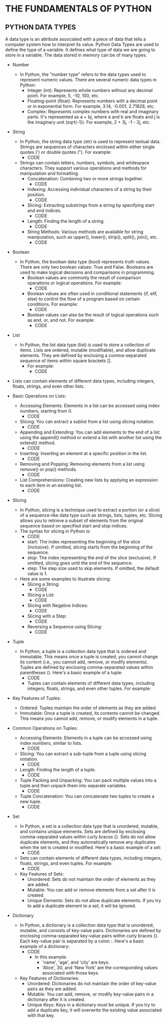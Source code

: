 # THE FUNDAMENTALS OF PYTHON 

## PYTHON DATA TYPES
A data type is an attribute associated with a piece of data that tells a computer system how to interpret its value. Python Data Types are used to define the type of a variable. It defines what type of data we are going to store in a variable. The data stored in memory can be of many types.
- Number
  - In Python, the "number type" refers to the data types used to represent numeric values. There are several numeric data types in Python:
    - Integer (int): Represents whole numbers without any decimal point. For example, 5, -10, 100, etc.
    - Floating-point (float): Represents numbers with a decimal point or in exponential form. For example, 3.14, -0.001, 2.71828, etc.
    - Complex: Represents complex numbers with real and imaginary parts. It's represented as a + bj, where a and b are floats and j is the imaginary unit (sqrt(-1)). For example, 2 + 3j, -1 - 2j, etc.
- String
  - In Python, the string data type (str) is used to represent textual data. Strings are sequences of characters enclosed within either single quotes (') or double quotes ("). For example:
      - CODE
  - Strings can contain letters, numbers, symbols, and whitespace characters. They support various operations and methods for manipulation and formatting. 
    - Concatenation: Combining two or more strings together.
      - CODE
    - Indexing: Accessing individual characters of a string by their position.
      - CODE
    - Slicing: Extracting substrings from a string by specifying start and end indices.
      - CODE
    - Length: Finding the length of a string.
      - CODE
    - String Methods: Various methods are available for string manipulation, such as upper(), lower(), strip(), split(), join(), etc.
      - CODE
- Boolean
  - In Python, the boolean data type (bool) represents truth values. There are only two boolean values: True and False. Booleans are used to make logical decisions and comparisons in programming.
    - Boolean values are commonly the result of comparison operations or logical operations. For example:
      - CODE
    - Boolean values are often used in conditional statements (if, elif, else) to control the flow of a program based on certain conditions. For example:
      - CODE
    - Boolean values can also be the result of logical operations such as and, or, and not. For example:
      - CODE
  
- List
  - In Python, the list data type (list) is used to store a collection of items. Lists are ordered, mutable (modifiable), and allow duplicate elements. They are defined by enclosing a comma-separated sequence of items within square brackets [].
    - For example:
      - CODE
- Lists can contain elements of different data types, including integers, floats, strings, and even other lists.
- Basic Operations on Lists:
  - Accessing Elements: Elements in a list can be accessed using index numbers, starting from 0.
    - CODE
  - Slicing: You can extract a sublist from a list using slicing notation.
    - CODE
  - Appending and Extending: You can add elements to the end of a list using the append() method or extend a list with another list using the extend() method.
    - CODE
  - Inserting: Inserting an element at a specific position in the list.
    - CODE
  - Removing and Popping: Removing elements from a list using remove() or pop() methods.
    - CODE
  - List Comprehensions: Creating new lists by applying an expression to each item in an existing list.
    - CODE
- Slicing
  - In Python, slicing is a technique used to extract a portion (or a slice) of a sequence-like data type such as strings, lists, tuples, etc. Slicing allows you to retrieve a subset of elements from the original sequence based on specified start and stop indices.
  - The syntax for slicing in Python is:
    - CODE
    - start: The index representing the beginning of the slice (inclusive). If omitted, slicing starts from the beginning of the sequence.
    - stop: The index representing the end of the slice (exclusive). If omitted, slicing goes until the end of the sequence.
    - step: The step size used to skip elements. If omitted, the default value is 1.
  - Here are some examples to illustrate slicing:
    - Slicing a String:
      - CODE
    - Slicing a List:
      - CODE
    - Slicing with Negative Indices:
      - CODE
    - Slicing with a Step:
      - CODE
    - Reversing a Sequence using Slicing:
      - CODE
- Tuple
  - In Python, a tuple is a collection data type that is ordered and immutable. This means once a tuple is created, you cannot change its content (i.e., you cannot add, remove, or modify elements). Tuples are defined by enclosing comma-separated values within parentheses (). Here's a basic example of a tuple:
    - CODE
    - Tuples can contain elements of different data types, including integers, floats, strings, and even other tuples. For example:
- Key Features of Tuples:
  - Ordered: Tuples maintain the order of elements as they are added.
  - Immutable: Once a tuple is created, its contents cannot be changed. This means you cannot add, remove, or modify elements in a tuple.
- Common Operations on Tuples:
  - Accessing Elements: Elements in a tuple can be accessed using index numbers, similar to lists.
    - CODE
  - Slicing: You can extract a sub-tuple from a tuple using slicing notation.
    - CODE
  - Length: Finding the length of a tuple.
    - CODE
  - Tuple Packing and Unpacking: You can pack multiple values into a tuple and then unpack them into separate variables.
    - CODE
  - Tuple Concatenation: You can concatenate two tuples to create a new tuple.
    - CODE
- Set
  - In Python, a set is a collection data type that is unordered, mutable, and contains unique elements. Sets are defined by enclosing comma-separated values within curly braces {}. Sets do not allow duplicate elements, and they automatically remove any duplicates when the set is created or modified. Here's a basic example of a set:
    - CODE
  - Sets can contain elements of different data types, including integers, floats, strings, and even tuples. For example:
    - CODE
  - Key Features of Sets:
    - Unordered: Sets do not maintain the order of elements as they are added.
    - Mutable: You can add or remove elements from a set after it is created.
    - Unique Elements: Sets do not allow duplicate elements. If you try to add a duplicate element to a set, it will be ignored.
- Dictionary
  - In Python, a dictionary is a collection data type that is unordered, mutable, and consists of key-value pairs. Dictionaries are defined by enclosing comma-separated key-value pairs within curly braces {}. Each key-value pair is separated by a colon :. Here's a basic example of a dictionary:
    - CODE
      - In this example:
        - 'name', 'age', and 'city' are keys.
        - 'Alice', 30, and 'New York' are the corresponding values associated with those keys.
  - Key Features of Dictionaries:
    - Unordered: Dictionaries do not maintain the order of key-value pairs as they are added.
    - Mutable: You can add, remove, or modify key-value pairs in a dictionary after it is created.
    - Unique Keys: Keys in a dictionary must be unique. If you try to add a duplicate key, it will overwrite the existing value associated with that key.
